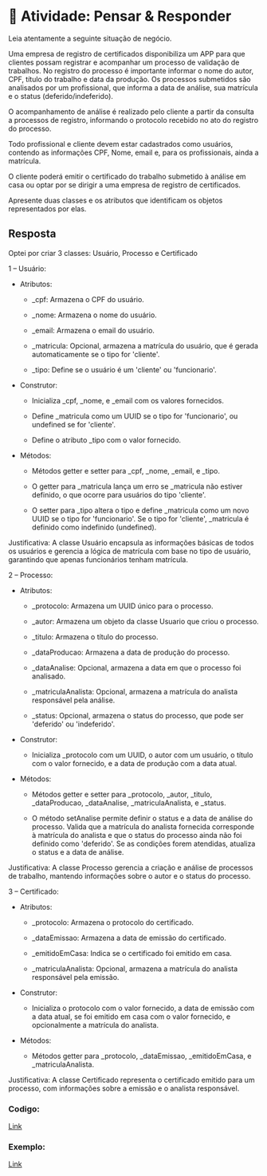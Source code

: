 # 🧠 Atividade: Pensar & Responder
Leia atentamente a seguinte situação de negócio.

Uma empresa de registro de certificados disponibiliza um APP para que clientes possam registrar e acompanhar um processo de validação de trabalhos. No registro do processo é importante informar o nome do autor, CPF, título do trabalho e data da produção. Os processos submetidos são analisados por um profissional, que informa a data de análise, sua matrícula e o status (deferido/indeferido).

O acompanhamento de análise é realizado pelo cliente a partir da consulta a processos de registro, informando o protocolo recebido no ato do registro do processo.

Todo profissional e cliente devem estar cadastrados como usuários, contendo as informações CPF, Nome, email e, para os profissionais, ainda a matrícula.

O cliente poderá emitir o certificado do trabalho submetido à análise em casa ou optar por se dirigir a uma empresa de registro de certificados.

Apresente duas classes e os atributos que identificam os objetos representados por elas.

## Resposta

Optei por criar 3 classes:  Usuário, Processo e Certificado

1 – Usuário:

- Atributos:

  - _cpf: Armazena o CPF do usuário.

  - _nome: Armazena o nome do usuário.

  - _email: Armazena o email do usuário.

  - _matricula: Opcional, armazena a matrícula do usuário, que é gerada automaticamente se o tipo for 'cliente'.

  - _tipo: Define se o usuário é um 'cliente' ou 'funcionario'.

- Construtor:

  - Inicializa _cpf, _nome, e _email com os valores fornecidos.

  - Define _matricula como um UUID se o tipo for 'funcionario', ou undefined se for 'cliente'.

  - Define o atributo _tipo com o valor fornecido.

- Métodos:

  - Métodos getter e setter para _cpf, _nome, _email, e _tipo.

  - O getter para _matricula lança um erro se _matricula não estiver definido, o que ocorre para usuários do tipo 'cliente'.

  - O setter para _tipo altera o tipo e define _matricula como um novo UUID se o tipo for 'funcionario'. Se o tipo for 'cliente', _matricula é definido como indefinido (undefined).

Justificativa: A classe Usuário encapsula as informações básicas de todos os usuários e gerencia a lógica de matrícula com base no tipo de usuário, garantindo que apenas funcionários tenham matrícula.



2 – Processo:

- Atributos:

  - _protocolo: Armazena um UUID único para o processo.

  - _autor: Armazena um objeto da classe Usuario que criou o processo.

  - _titulo: Armazena o título do processo.

  - _dataProducao: Armazena a data de produção do processo.

  - _dataAnalise: Opcional, armazena a data em que o processo foi analisado.

   - _matriculaAnalista: Opcional, armazena a matrícula do analista responsável pela análise.

  - _status: Opcional, armazena o status do processo, que pode ser 'deferido' ou 'indeferido'.

- Construtor:

  - Inicializa _protocolo com um UUID, o autor com um usuário, o título com o valor fornecido, e a data de produção com a data atual.



- Métodos:

  - Métodos getter e setter para _protocolo, _autor, _titulo, _dataProducao, _dataAnalise, _matriculaAnalista, e _status.

  - O método setAnalise permite definir o status e a data de análise do processo. Valida que a matrícula do analista fornecida corresponde à matrícula do analista e que o status do processo ainda não foi definido como 'deferido'. Se as condições forem atendidas, atualiza o status e a data de análise.

Justificativa: A classe Processo gerencia a criação e análise de processos de trabalho, mantendo informações sobre o autor e o status do processo.



3 – Certificado:

- Atributos:

  - _protocolo: Armazena o protocolo do certificado.

  - _dataEmissao: Armazena a data de emissão do certificado.

  - _emitidoEmCasa: Indica se o certificado foi emitido em casa.

  - _matriculaAnalista: Opcional, armazena a matrícula do analista responsável pela emissão.

- Construtor:

  - Inicializa o protocolo com o valor fornecido, a data de emissão com a data atual, se foi emitido em casa com o valor fornecido, e opcionalmente a matrícula do analista.

- Métodos:

  - Métodos getter para _protocolo, _dataEmissao, _emitidoEmCasa, e _matriculaAnalista.

Justificativa: A classe Certificado representa o certificado emitido para um processo, com informações sobre a emissão e o analista responsável.

### Codigo:
[Link](codigo.ts)
### Exemplo:
[Link](exemplo.ts)